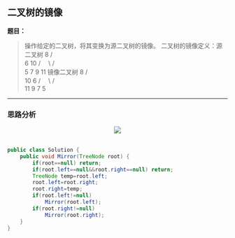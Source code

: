 ## 二叉树的镜像

**题目：**
>操作给定的二叉树，将其变换为源二叉树的镜像。
二叉树的镜像定义：源二叉树 
    	    8
    	   / 　 \
    	  6   10
    	 / 　\  /　 \
    	5  7 9 11
    	镜像二叉树
    	    8
    	   /  　\
    	  10   6
    	 / 　\  /　 \
    	11 9 7  5

---

### 思路分析

<div align="center"> <img src="https://raw.githubusercontent.com/LyricYang/Internet-Recruiting-Algorithm-Problems/master/JianZhiOffer/Code/pic/Q1017P1.png"/> </div><br>

```java
public class Solution {
    public void Mirror(TreeNode root) {
        if(root==null) return;
        if(root.left==null&&root.right==null) return;
        TreeNode temp=root.left;
        root.left=root.right;
        root.right=temp;
        if(root.left!=null)
            Mirror(root.left);
        if(root.right!=null)
            Mirror(root.right);
    }
}
```













